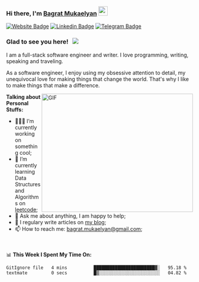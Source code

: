 ### Hi there, I'm <a href="https://mbagrat.com" target="_blank">Bagrat Mukaelyan</a> <img src="https://media.giphy.com/media/hvRJCLFzcasrR4ia7z/giphy.gif" width="25px">

[![Website Badge](https://img.shields.io/badge/Website-3b5998?style=flat-square&logo=google-chrome&logoColor=white)](https://mbagrat.com)
[![Linkedin Badge](https://img.shields.io/badge/-LinkedIn-0e76a8?style=flat-square&logo=Linkedin&logoColor=white)](https://linkedin.com/in/bagratmukaelyan)
[![Telegram Badge](https://img.shields.io/badge/-Telegram-0088cc?style=flat-square&logo=Telegram&logoColor=white)](https://t.me/mbagrat)

### Glad to see you here! &nbsp; ![](https://visitor-badge.glitch.me/badge?page_id=mbagrat.mbagrat)

I am a full-stack software engineer and writer. I love programming, writing, speaking and traveling.

As a software engineer, I enjoy using my obsessive attention to detail, my unequivocal love for making things that change the world. That's why I like to make things that make a difference.

<img align="right" alt="GIF" src="https://github.com/Gapur/Gapur/blob/master/coding.gif?raw=true" width="408" height="318" />
  

**Talking about Personal Stuffs:**

- 👨🏻‍💻 I’m currently working on something cool;
- 🚀 I’m currently learning Data Structures and Algorithms on [leetcode](https://leetcode.com/mbagrat);
- 💬 Ask me about anything, I am happy to help;
- 📝 I regulary write articles on [my blog](https://mbagrat.com);
- 📫 How to reach me: bagrat.mukaelyan@gmail.com;
<!-- - 📝 [Resume](https://gkassym.netlify.app/Resume.pdf). -->

</br>

📊 **This Week I Spent My Time On:**
<!--START_SECTION:waka-->

```text
GitIgnore file   4 mins          ███████████████████████▓░   95.18 %
textmate         0 secs          █▒░░░░░░░░░░░░░░░░░░░░░░░   04.82 %
```

<!--END_SECTION:waka-->

<!-- 
📈 **My GitHub Stats:**

<p>
  <img height="180em" src="https://github-readme-stats.vercel.app/api?username=Gapur&show_icons=true&hide_border=true&&count_private=true&include_all_commits=true" />
  <img height="180em" src="https://github-readme-stats.vercel.app/api/top-langs/?username=Gapur&exclude_repo=KNN-Image-Classification&show_icons=true&hide_border=true&layout=compact&langs_count=8"/>
</p> -->

